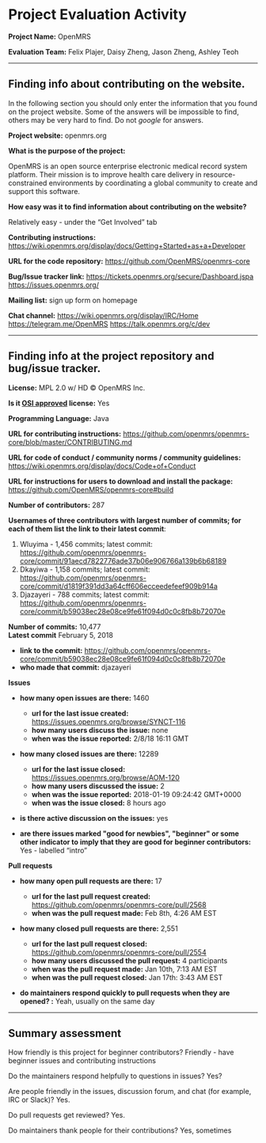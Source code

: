 # Project Evaluation Activity



__Project Name:__  OpenMRS

__Evaluation Team:__ Felix Plajer, Daisy Zheng, Jason Zheng, Ashley Teoh

---

## Finding info about contributing on the website. 

In the following section you should only enter the information that you 
found on the project website. Some of the answers will be impossible to find, others
may be very hard to find. Do not _google_ for answers. 

__Project website:__ openmrs.org

__What is the purpose of the project:__

OpenMRS is an open source enterprise electronic medical record system platform. Their mission is to improve health care delivery in resource-constrained environments by coordinating a global community to create and support this software.




__How easy was it to find information about contributing on the website?__

Relatively easy - under the “Get Involved” tab




__Contributing instructions:__ 
https://wiki.openmrs.org/display/docs/Getting+Started+as+a+Developer

__URL for the code repository:__
https://github.com/OpenMRS/openmrs-core

__Bug/Issue tracker link:__
https://tickets.openmrs.org/secure/Dashboard.jspa
https://issues.openmrs.org/

__Mailing list:__ sign up form on homepage

__Chat channel:__
https://wiki.openmrs.org/display/IRC/Home
https://telegram.me/OpenMRS
https://talk.openmrs.org/c/dev

---

## Finding info at the project repository and bug/issue tracker.

__License:__ 
MPL 2.0 w/ HD © OpenMRS Inc.

__Is it [OSI approved](https://opensource.org/licenses/alphabetical) license:__
Yes

__Programming Language:__
Java

__URL for contributing instructions:__
https://github.com/openmrs/openmrs-core/blob/master/CONTRIBUTING.md

__URL for code of conduct / community norms / community guidelines:__ 
https://wiki.openmrs.org/display/docs/Code+of+Conduct

__URL for instructions for users to download and install the package:__
https://github.com/OpenMRS/openmrs-core#build

__Number of contributors:__
287

__Usernames of three contributors with largest number of commits; for
each of them list the link to their latest commit__:

1. Wluyima - 1,456 commits; latest commit: https://github.com/openmrs/openmrs-core/commit/91aecd7822776ade37b06e906766a139b6b68189
2. Dkayiwa - 1,158 commits; latest commit: https://github.com/openmrs/openmrs-core/commit/d1819f391dd3a64cff606ecceedefeef909b914a
3. Djazayeri - 788 commits; latest commit: https://github.com/openmrs/openmrs-core/commit/b59038ec28e08ce9fe61f094d0c0c8fb8b72070e

__Number of commits:__
10,477  
__Latest commit__
February 5, 2018    
- __link to the commit:__ https://github.com/openmrs/openmrs-core/commit/b59038ec28e08ce9fe61f094d0c0c8fb8b72070e
- __who made that commit:__ djazayeri


__Issues__

- __how many open issues are there:__ 1460
    - __url for the last issue created:__ https://issues.openmrs.org/browse/SYNCT-116
    - __how many users discuss the issue:__ none
    - __when was the issue reported:__ 2/8/18 16:11 GMT

- __how many closed issues are there:__ 12289  
    - __url for the last issue closed:__ https://issues.openmrs.org/browse/AOM-120
    - __how many users discussed the issue:__ 2
    - __when was the issue reported:__ 2018-01-19 09:24:42 GMT+0000
    - __when was the issue closed:__ 8 hours ago
    
- __is there active discussion on the issues:__ yes



- __are there issues marked "good for newbies", "beginner" or some other indicator to imply that they
are good for beginner contributors:__ Yes - labelled “intro”


__Pull requests__

- __how many open pull requests are there:__ 17
    - __url for the last pull request created:__ https://github.com/openmrs/openmrs-core/pull/2568
    - __when was the pull request made:__ Feb 8th, 4:26 AM EST

- __how many closed pull requests are there:__ 2,551
    - __url for the last pull request closed:__ https://github.com/openmrs/openmrs-core/pull/2554
    - __how many users discussed the pull request:__ 4 participants
    - __when was the pull request made:__ Jan 10th, 7:13 AM EST
    - __when was the pull request closed:__ Jan 17th: 3:43 AM EST
    
- __do maintainers respond quickly to pull requests when they are opened? :__ 
Yeah, usually on the same day




---


## Summary assessment
How friendly is this project for beginner contributors? 
Friendly - have beginner issues and contributing instructions

Do the maintainers respond helpfully to questions in issues?
Yes?

Are people friendly in the issues, discussion forum, and chat (for example, IRC or Slack)?
Yes.


Do pull requests get reviewed?
Yes.


Do maintainers thank people for their contributions?
Yes, sometimes
